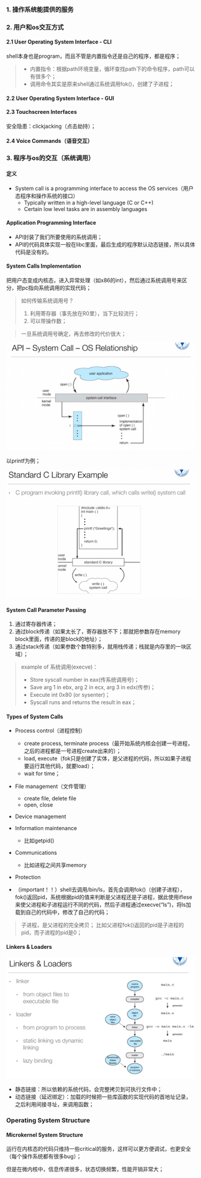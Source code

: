 ### 1. 操作系统能提供的服务
### 2. 用户和os交互方式
#### 2.1 User Operating System Interface - CLI
shell本身也是program，而且不管是内置指令还是自己的程序，都是程序；
>- 内置指令：根据path环境变量，循环查找path下的命令程序，path可以有很多个；
>- 调用命令其实是原来shell通过系统调用fok()，创建了子进程；

#### 2.2 User Operating System Interface - GUI
#### 2.3 Touchscreen Interfaces
安全隐患：clickjacking（点击劫持）；
#### 2.4 Voice Commands（语音交互）
### 3. 程序与os的交互（系统调用）
#### 定义
- System call is a programming interface to access the OS services（用户态程序和操作系统的接口）
	- Typically written in a high-level language (C or C++)
	- Certain low level tasks are in assembly languages

#### Application Programming Interface
- API封装了我们所要使用的系统调用；
- API的代码具体实现一般在libc里面，最后生成的程序默认动态链接，所以具体代码是没有的。

#### System Calls Implementation
把用户态变成内核态，进入异常处理（如x86的int），然后通过系统调用号来区分，把pc指向系统调用的实现代码；
> 如何传输系统调用号？
> 1. 利用寄存器（事先放在R0里），当下比较流行；
> 2. 可以带操作数；

> 一旦系统调用号确定，再去修改的代价很大；

![image-20221107084507268](../img/test/image-20221107084507268.png)

以printf为例；

![image-20221107084632218](../img/test/image-20221107084632218.png)

#### System Call Parameter Passing
1. 通过寄存器传递；
2. 通过block传递（如果太长了，寄存器放不下；那就把参数存在memory  block里面，传递的是block的地址）；
3. 通过stack传递（如果参数个数特别多，就用栈传递；栈就是内存里的一块区域）；
>example of 系统调用(execve)：
>- Store syscall number in eax(传系统调用号)；
>- Save arg 1 in ebx, arg 2 in ecx, arg 3 in edx(传参)；
>- Execute int 0x80 (or sysenter)；
>- Syscall runs and returns the result in eax；

#### Types of System Calls
- Process control（进程控制）
	- create process, terminate process（最开始系统内核会创建一号进程，之后的进程都是一号进程create出来的）；
	- load, execute（fok只是创建了实体，是父进程的代码，所以如果子进程要运行其他代码，就要load）；
	- wait for time；
- File management（文件管理）
	- create  file, delete file
	- open, close
- Device management
- Information maintenance
	- 比如getpid()
- Communications
	- 比如进程之间共享memory
- Protection

- （important！！）shell去调用/bin/ls，首先会调用fok()（创建子进程），fok()返回pid，系统根据pid的值来判断是父进程还是子进程，据此使用iflese来使父进程和子进程运行不同的代码，然后子进程通过execve(“ls”)，将ls加载到自己的代码中，修改了自己的代码；
>子进程，是父进程的完全拷贝；
>比如父进程fok()返回的pid是子进程的pid，而子进程的pid是0；

#### Linkers & Loaders
![image-20221114083142932](../img/test/image-20221114083142932.png)
- 静态链接：所以依赖的系统代码，会完整拷贝到可执行文件中；
- 动态链接（延迟绑定）：加载的时候把一些库函数的实现代码的首地址记录，之后利用间接寻址，来调用函数；

### Operating System Structure
#### Microkernel System Structure
运行在内核态的代码只维持一些critical的服务，这样可以更方便调试，也更安全（每个操作系统都有很多bug）；

但是在微内核中，信息传递很多，状态切换频繁，性能开销非常大；




